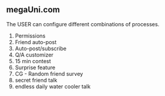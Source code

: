 
megaUni.com
-----------

The USER can configure different combinations of processes.


1) Permissions
2) Friend auto-post
3) Auto-post/subscribe
4) Q/A customizer
5) 15 min contest
6) Surprise feature
7) CG - Random friend survey
8) secret friend talk
9) endless daily water cooler talk
